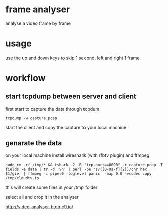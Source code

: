 # frame analyser

analyse a video frame by frame

# usage

use the up and down keys to skip 1 second, left and right 1 frame.

# workflow

## start tcpdump between server and client

first start to capture the data through tcpdum
    
`tcpdump -w capture.pcap`

start the client and copy the capture to your local machine

## genarate the data 

on your local machine install wireshark (with rfbtv plugin) and ffmpeg

`sudo rm -rf /tmp/* && tshark -2 -R "tcp.port==8090" -r capture.pcap -T fields -e data | tr -d '\n' | perl -pe 's/([0-9a-f]{2})/chr hex $1/gie' | ffmpeg -i pipe:0 -loglevel panic  -map 0:0 -vcodec copy /tmp/cloudtv.ts`

this will create some files in your /tmp folder

select all and drop it in the analyser

http://video-analyser-btotr.c9.io/